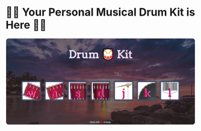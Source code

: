 <p align="center">
    <h1>🥳🥁 Your Personal Musical Drum Kit is Here 🥁🥳</h1>
</p>
<img src="https://github.com/harsh-srivastv/Drum-Kit/blob/main/images/readme-img.png" alt="Image"/>
